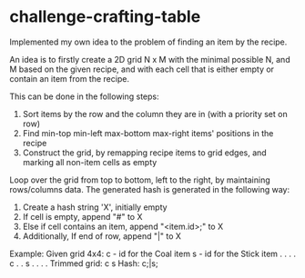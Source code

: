 # challenge-crafting-table

Implemented my own idea to the problem of finding an item by the recipe.

An idea is to firstly create a 2D grid N x M with the minimal possible N, and M based on
the given recipe, and with each cell that is either empty or contain an item
from the recipe.

This can be done in the following steps:
1. Sort items by the row and the column they are in (with a priority set on row)
2. Find min-top min-left max-bottom max-right items' positions in the
   recipe
3. Construct the grid, by remapping recipe items to grid edges, and marking
   all non-item cells as empty

Loop over the grid from top to bottom, left to the right,  by maintaining rows/columns data.
The generated hash is generated in the following way:
1. Create a hash string 'X', initially empty
2. If cell is empty, append "#" to X
3. Else if cell contains an item, append "<item.id>;" to X
4. Additionally, If end of row, append "|" to X

Example:
Given grid 4x4:
c - id for the Coal item
s - id for the Stick item
.  .  .
.  c  .
.  s  .
.  .  .
Trimmed grid:
c
s
Hash:
c;|s;
